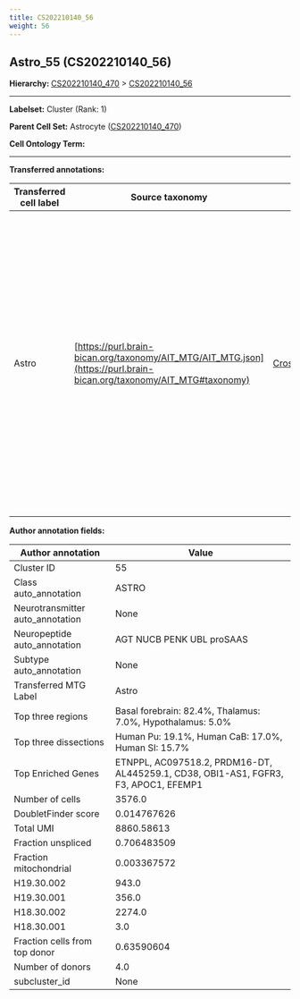 ```yaml
---
title: CS202210140_56
weight: 56
---
```

## Astro_55 (CS202210140_56)
<b>Hierarchy: </b>
[CS202210140_470](https://purl.brain-bican.org/taxonomy/CS202210140#CS202210140_470) >
[CS202210140_56](https://purl.brain-bican.org/taxonomy/CS202210140#CS202210140_56)

---


**Labelset:** Cluster (Rank: 1)

**Parent Cell Set:** Astrocyte ([CS202210140_470](https://purl.brain-bican.org/taxonomy/CS202210140#CS202210140_470))



**Cell Ontology Term:** 

[MARKER GENES.]: #


---

[TRANSFERRED ANNOTATIONS.]: #


**Transferred annotations:**

| Transferred cell label | Source taxonomy | Source node accession | Algorithm name | Comment |
|------------------------|-----------------|-----------------------|----------------|---------|
|Astro|[https://purl.brain-bican.org/taxonomy/AIT_MTG/AIT_MTG.json](https://purl.brain-bican.org/taxonomy/AIT_MTG#taxonomy)|[CrossArea_subclass:e47396020a](https://purl.brain-bican.org/taxonomy/AIT_MTG#CrossArea_subclass_e47396020a)||We performed PCA (50 components) on our full dataset, trained a random forest classifier (scikit-learn, class_ weight=‘balanced’, max_depth=50) on the MTG labels, and then predicted labels for all cells. We labeled each cluster with the mode of its constituent cells if two conditions were met: more than 0.8 of predicted labels matched the mode, and the mean probability of these pre- dictions was greater than 0.8.|

[AUTHOR ANNOTATION FIELDS.]: #


**Author annotation fields:**

| Author annotation | Value |
|-------------------|-------|
|Cluster ID|55|
|Class auto_annotation|ASTRO|
|Neurotransmitter auto_annotation|None|
|Neuropeptide auto_annotation|AGT NUCB PENK UBL proSAAS|
|Subtype auto_annotation|None|
|Transferred MTG Label|Astro|
|Top three regions|Basal forebrain: 82.4%, Thalamus: 7.0%, Hypothalamus: 5.0%|
|Top three dissections|Human Pu: 19.1%, Human CaB: 17.0%, Human SI: 15.7%|
|Top Enriched Genes|ETNPPL, AC097518.2, PRDM16-DT, AL445259.1, CD38, OBI1-AS1, FGFR3, F3, APOC1, EFEMP1|
|Number of cells|3576.0|
|DoubletFinder score|0.014767626|
|Total UMI|8860.58613|
|Fraction unspliced|0.706483509|
|Fraction mitochondrial|0.003367572|
|H19.30.002|943.0|
|H19.30.001|356.0|
|H18.30.002|2274.0|
|H18.30.001|3.0|
|Fraction cells from top donor|0.63590604|
|Number of donors|4.0|
|subcluster_id|None|
